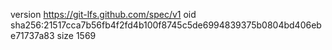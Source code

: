 version https://git-lfs.github.com/spec/v1
oid sha256:21517cca7b56fb4f2fd4b100f8745c5de6994839375b0804bd406ebe71737a83
size 1569
